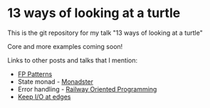 # 13 ways of looking at a turtle

This is the git repository for my talk "13 ways of looking at a turtle"

Core and more examples coming soon!

Links to other posts and talks that I mention: 

* [FP Patterns](https://fsharpforfunandprofit.com/fppatterns/)
* State monad - [Monadster](https://fsharpforfunandprofit.com/monadster/)
* Error handling - [Railway Oriented Programming](https://fsharpforfunandprofit.com/rop/)
* [Keep I/O at edges](https://www.youtube.com/watch?v=P1vES9AgfC4)

